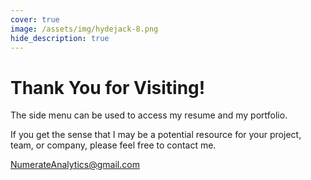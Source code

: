 ```yaml
---
cover: true
image: /assets/img/hydejack-8.png
hide_description: true
---
```


# Thank You for Visiting!

The side menu can be used to access my resume and my portfolio.

If you get the sense that I may be a potential resource for your project, team, or company, please feel free to contact me.

NumerateAnalytics@gmail.com

<!---## First Steps
Please start by reading the [Documentation]{:.heading.flip-title}.
Specifically, the chapters below should be relevant now:

* [Install]{:.heading.flip-title} --- How to install and run Hydejack.
* [Upgrade]{:.heading.flip-title} --- You can skip this if you haven't used Hydejack before.
* [Config]{:.heading.flip-title} --- Once Jekyll is running you can start with basic configuration.
{:.related-posts.faded}

[documentation]: docs/README.md
[install]: docs/install.md
[upgrade]: docs/upgrade.md
[config]: docs/config.md--->
